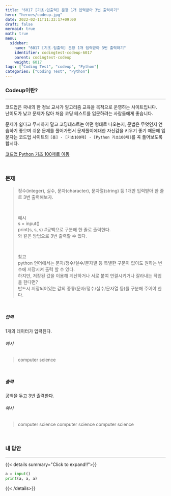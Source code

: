 ```yaml
---
title: "6017 [기초-입출력] 문장 1개 입력받아 3번 출력하기"
hero: "heroes/codeup.jpg"
date: 2022-02-11T11:33:17+09:00
draft: false
mermaid: true
math: true
menu:
  sidebar:
    name: "6017 [기초-입출력] 문장 1개 입력받아 3번 출력하기"
    identifier: codingtest-codeup-6017
    parent: codingtest-codeup
    weight: 6017
tags: ["Coding Test", "codeup", "Python"]
categories: ["Coding Test", "Python"]
---
```


### Codeup이란?
---
코드업은 국내의 한 정보 교사가 알고리즘 교육을 목적으로 운영하는 사이트입니다.\
난이도가 낮고 문제가 많아 처음 코딩 테스트를 입문하려는 사람들에게 좋습니다.

문제가 쉽다고 무시하지 말고 코딩테스트는 어떤 형태로 나오는지, 문법은 무엇인지 연습하기 좋으며 쉬운 문제를 풀어가면서 문제풀이에대한 자신감을 키우기 좋기 때문에 입문자는 코드업 사이트의 `[홈] - [기초100제] - [Python 기초100제]`를 꼭 풀어보도록 합시다.

[코드업 Python 기초 100제로 이동](https://codeup.kr/problemsetsol.php?psid=33)


&nbsp;

### 문제
> 정수(integer), 실수, 문자(character), 문자열(string) 등 1개만 입력받아 한 줄로 3번 출력해보자.
> 
> &nbsp;
> 
> 예시\
> s = input()\
> print(s, s, s)  #공백으로 구분해 한 줄로 출력한다.\
> 와 같은 방법으로 3번 출력할 수 있다.
> 
> &nbsp;
> 
> 참고\
> python 언어에서는 문자/정수/실수/문자열 등 특별한 구분이 없이도 원하는 변수에 저장시켜 출력 할 수 있다.\
> 하지만, 저장된 값을 이용해 계산하거나 서로 붙여 연결시키거나 잘라내는 작업을 한다면?\
> 반드시 저장되어있는 값의 종류(문자/정수/실수/문자열 등)를 구분해 주어야 한다.

&nbsp;

##### 입력
1개의 데이터가 입력된다.
###### 예시
> computer science

&nbsp;

##### 출력
공백을 두고 3번 출력한다.
###### 예시
> computer science computer science computer science

&nbsp;

### 내 답안
---
{{< details summary="Click to expand!!">}}
```python
a = input()
print(a, a, a)
```
{{< /details>}}